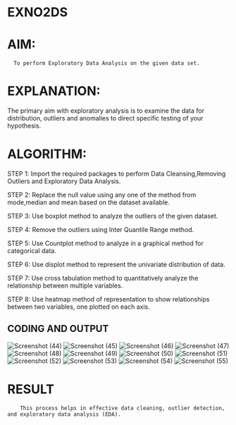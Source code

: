 # EXNO2DS
# AIM:
      To perform Exploratory Data Analysis on the given data set.
      
# EXPLANATION:
  The primary aim with exploratory analysis is to examine the data for distribution, outliers and anomalies to direct specific testing of your hypothesis.
  
# ALGORITHM:
STEP 1: Import the required packages to perform Data Cleansing,Removing Outliers and Exploratory Data Analysis.

STEP 2: Replace the null value using any one of the method from mode,median and mean based on the dataset available.

STEP 3: Use boxplot method to analyze the outliers of the given dataset.

STEP 4: Remove the outliers using Inter Quantile Range method.

STEP 5: Use Countplot method to analyze in a graphical method for categorical data.

STEP 6: Use displot method to represent the univariate distribution of data.

STEP 7: Use cross tabulation method to quantitatively analyze the relationship between multiple variables.

STEP 8: Use heatmap method of representation to show relationships between two variables, one plotted on each axis.

## CODING AND OUTPUT
![Screenshot (44)](https://github.com/user-attachments/assets/40b913e1-e3a9-4b1b-a1c4-f0a587e9d248)
![Screenshot (45)](https://github.com/user-attachments/assets/757bde4c-20d5-4d64-aeac-56d0e5207781)
![Screenshot (46)](https://github.com/user-attachments/assets/20f216d7-d0f1-42a4-8eea-27194a0d07da)
![Screenshot (47)](https://github.com/user-attachments/assets/c6aa3006-709b-4d53-9e9e-4c5cb0ebfa31)
![Screenshot (48)](https://github.com/user-attachments/assets/a4071eb0-ed89-41ba-982e-47ffe33b208a)
![Screenshot (49)](https://github.com/user-attachments/assets/242c7cc4-c3ad-477d-b385-a098303bc526)
![Screenshot (50)](https://github.com/user-attachments/assets/ff40da68-ff7b-4d65-b182-b159d3e46bc2)
![Screenshot (51)](https://github.com/user-attachments/assets/18bbe522-64f5-42c5-a52a-7c586b13de6d)
![Screenshot (52)](https://github.com/user-attachments/assets/32d6c3a6-8190-40d8-b005-2bc6cacf3b55)
![Screenshot (53)](https://github.com/user-attachments/assets/16f9e657-2c98-4a31-b419-d818d3eb7c0e)
![Screenshot (54)](https://github.com/user-attachments/assets/9cb77893-782a-4d99-8e7a-54b7afd983ce)
![Screenshot (55)](https://github.com/user-attachments/assets/38b6d831-c99b-49b1-991d-5f0bb99e03f5)

# RESULT
        This process helps in effective data cleaning, outlier detection, and exploratory data analysis (EDA).
